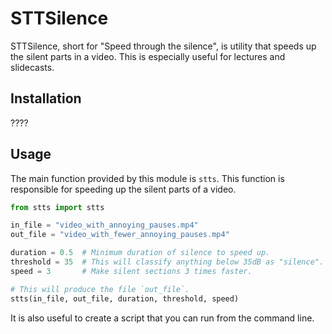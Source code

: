 # STTSilence

STTSilence, short for "Speed through the silence", is utility that speeds up the silent parts in a video. This is especially useful for lectures and slidecasts. 

## Installation

????

## Usage

The main function provided by this module is `stts`. This function is responsible for speeding up the silent parts of a video.

```python
from stts import stts

in_file = "video_with_annoying_pauses.mp4"
out_file = "video_with_fewer_annoying_pauses.mp4"

duration = 0.5  # Minimum duration of silence to speed up.
threshold = 35  # This will classify anything below 35dB as "silence".
speed = 3       # Make silent sections 3 times faster.

# This will produce the file `out_file`.
stts(in_file, out_file, duration, threshold, speed)
```

It is also useful to create a script that you can run from the command line.